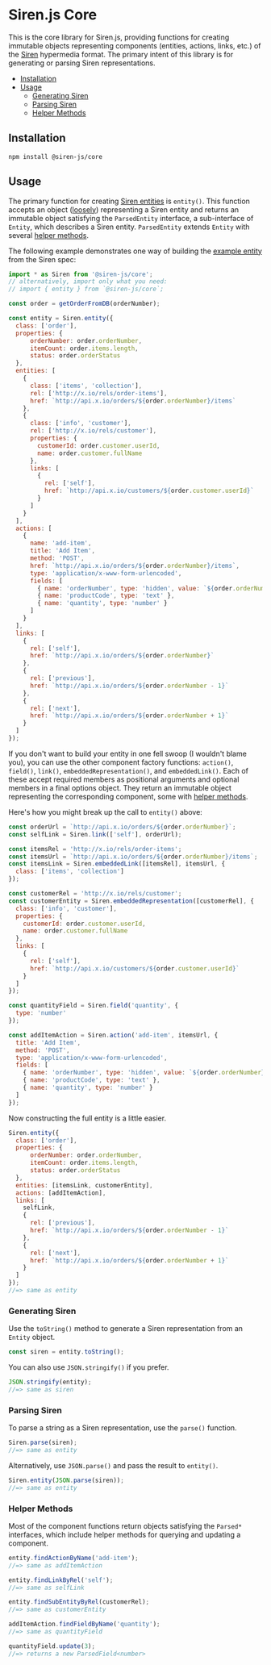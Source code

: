 # Siren.js Core

This is the core library for Siren.js, providing functions for creating
immutable objects representing components (entities, actions, links, etc.) of
the [Siren][siren] hypermedia format. The primary intent of this library is for
generating or parsing Siren representations.

[siren]: https://github.com/kevinswiber/siren

* [Installation](#installation)
* [Usage](#usage)
  * [Generating Siren](#generating-siren)
  * [Parsing Siren](#parsing-siren)
  * [Helper Methods](#helper-methods)

## Installation

```text
npm install @siren-js/core
```

## Usage

The primary function for creating [Siren entities][siren-entity] is `entity()`.
This function accepts an object ([loosely](#robustness)) representing a Siren
entity and returns an immutable object satisfying the `ParsedEntity` interface,
a sub-interface of `Entity`, which describes a Siren entity. `ParsedEntity`
extends `Entity` with several [helper methods](#helper-methods).

[siren-entity]: https://github.com/kevinswiber/siren#entity

The following example demonstrates one way of building the
[example entity][siren-example] from the Siren spec:

[siren-example]: https://github.com/kevinswiber/siren#example

```js
import * as Siren from '@siren-js/core';
// alternatively, import only what you need:
// import { entity } from `@siren-js/core`;

const order = getOrderFromDB(orderNumber);

const entity = Siren.entity({
  class: ['order'],
  properties: {
      orderNumber: order.orderNumber,
      itemCount: order.items.length,
      status: order.orderStatus
  },
  entities: [
    {
      class: ['items', 'collection'],
      rel: ['http://x.io/rels/order-items'],
      href: `http://api.x.io/orders/${order.orderNumber}/items`
    },
    {
      class: ['info', 'customer'],
      rel: ['http://x.io/rels/customer'],
      properties: {
        customerId: order.customer.userId,
        name: order.customer.fullName
      },
      links: [
        {
          rel: ['self'],
          href: `http://api.x.io/customers/${order.customer.userId}`
        }
      ]
    }
  ],
  actions: [
    {
      name: 'add-item',
      title: 'Add Item',
      method: 'POST',
      href: `http://api.x.io/orders/${order.orderNumber}/items`,
      type: 'application/x-www-form-urlencoded',
      fields: [
        { name: 'orderNumber', type: 'hidden', value: `${order.orderNumber}` },
        { name: 'productCode', type: 'text' },
        { name: 'quantity', type: 'number' }
      ]
    }
  ],
  links: [
    {
      rel: ['self'],
      href: `http://api.x.io/orders/${order.orderNumber}`
    },
    {
      rel: ['previous'],
      href: `http://api.x.io/orders/${order.orderNumber - 1}`
    },
    {
      rel: ['next'],
      href: `http://api.x.io/orders/${order.orderNumber + 1}`
    }
  ]
});
```

If you don't want to build your entity in one fell swoop (I wouldn't blame you),
you can use the other component factory functions: `action()`, `field()`,
`link()`, `embeddedRepresentation()`, and `embeddedLink()`. Each of these accept
required members as positional arguments and optional members in a final options
object. They return an immutable object representing the corresponding
component, some with [helper methods](#helper-methods).

Here's how you might break up the call to `entity()` above:

```js
const orderUrl = `http://api.x.io/orders/${order.orderNumber}`;
const selfLink = Siren.link(['self'], orderUrl);

const itemsRel = 'http://x.io/rels/order-items';
const itemsUrl = `http://api.x.io/orders/${order.orderNumber}/items`;
const itemsLink = Siren.embeddedLink([itemsRel], itemsUrl, {
  class: ['items', 'collection']
});

const customerRel = 'http://x.io/rels/customer';
const customerEntity = Siren.embeddedRepresentation([customerRel], {
  class: ['info', 'customer'],
  properties: {
    customerId: order.customer.userId,
    name: order.customer.fullName
  },
  links: [
    {
      rel: ['self'],
      href: `http://api.x.io/customers/${order.customer.userId}`
    }
  ]
});

const quantityField = Siren.field('quantity', {
  type: 'number'
});

const addItemAction = Siren.action('add-item', itemsUrl, {
  title: 'Add Item',
  method: 'POST',
  type: 'application/x-www-form-urlencoded',
  fields: [
    { name: 'orderNumber', type: 'hidden', value: `${order.orderNumber}` },
    { name: 'productCode', type: 'text' },
    { name: 'quantity', type: 'number' }
  ]
});
```

Now constructing the full entity is a little easier.

```js
Siren.entity({
  class: ['order'],
  properties: {
      orderNumber: order.orderNumber,
      itemCount: order.items.length,
      status: order.orderStatus
  },
  entities: [itemsLink, customerEntity],
  actions: [addItemAction],
  links: [
    selfLink,
    {
      rel: ['previous'],
      href: `http://api.x.io/orders/${order.orderNumber - 1}`
    },
    {
      rel: ['next'],
      href: `http://api.x.io/orders/${order.orderNumber + 1}`
    }
  ]
});
//=> same as entity
```

### Generating Siren

Use the `toString()` method to generate a Siren representation from an `Entity`
object.

```js
const siren = entity.toString();
```

You can also use `JSON.stringify()` if you prefer.

```js
JSON.stringify(entity);
//=> same as siren
```

### Parsing Siren

To parse a string as a Siren representation, use the `parse()` function.

```js
Siren.parse(siren);
//=> same as entity
```

Alternatively, use `JSON.parse()` and pass the result to `entity()`.

```js
Siren.entity(JSON.parse(siren));
//=> same as entity
```

### Helper Methods

Most of the component functions return objects satisfying the `Parsed*`
interfaces, which include helper methods for querying and updating a component.

```js
entity.findActionByName('add-item');
//=> same as addItemAction

entity.findLinkByRel('self');
//=> same as selfLink

entity.findSubEntityByRel(customerRel);
//=> same as customerEntity

addItemAction.findFieldByName('quantity');
//=> same as quantityField

quantityField.update(3);
//=> returns a new ParsedField<number>
```


